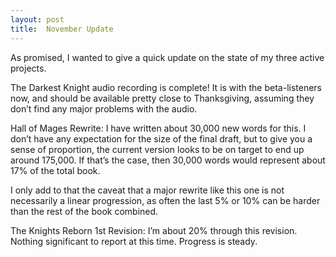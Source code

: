```yaml
---
layout: post
title:  November Update
---
```

As promised, I wanted to give a quick update on the state of my three active projects.

The Darkest Knight audio recording is complete! <!--more--> It is with the beta-listeners now, and should be available pretty close to Thanksgiving, assuming they don’t find any major problems with the audio.

Hall of Mages Rewrite: I have written about 30,000 new words for this. I don’t have any expectation for the size of the final draft, but to give you a sense of proportion, the current version looks to be on target to end up around 175,000. If that’s the case, then 30,000 words would represent about 17% of the total book. 

I only add to that the caveat that a major rewrite like this one is not necessarily a linear progression, as often the last 5% or 10% can be harder than the rest of the book combined. 

The Knights Reborn 1st Revision: I’m about 20% through this revision. Nothing significant to report at this time. Progress is steady.

